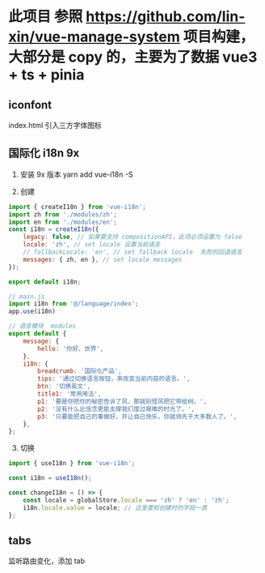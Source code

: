 # 此项目 参照 https://github.com/lin-xin/vue-manage-system 项目构建，大部分是 copy 的，主要为了数据 vue3 + ts + pinia

## iconfont

index.html 引入三方字体图标

## 国际化 i18n 9x

1. 安装 9x 版本
   yarn add vue-i18n -S

2. 创建

```js
import { createI18n } from 'vue-i18n';
import zh from './modules/zh';
import en from './modules/en';
const i18n = createI18n({
	legacy: false, // 如果要支持 compositionAPI，此项必须设置为 false
	locale: 'zh', // set locale 设置当前语言
	// fallbackLocale: 'en', // set fallback locale  失败的回退语言
	messages: { zh, en }, // set locale messages
});

export default i18n;

// main.js
import i18n from '@/language/index';
app.use(i18n)

// 语言模块  modules
export default {
	message: {
		hello: '你好、世界',
	},
	i18n: {
		breadcrumb: '国际化产品',
		tips: '通过切换语言按钮，来改变当前内容的语言。',
		btn: '切换英文',
		title1: '常用用法',
		p1: '要是你把你的秘密告诉了风，那就别怪风把它带给树。',
		p2: '没有什么比信念更能支撑我们度过艰难的时光了。',
		p3: '只要能把自己的事做好，并让自己快乐，你就领先于大多数人了。',
	},
};

```

3. 切换

```js
import { useI18n } from 'vue-i18n';

const i18n = useI18n();

const changeI18n = () => {
	const locale = globalStore.locale === 'zh' ? 'en' : 'zh';
	i18n.locale.value = locale; // 这里要和创建时的字段一直
};
```

## tabs

监听路由变化，添加 tab
